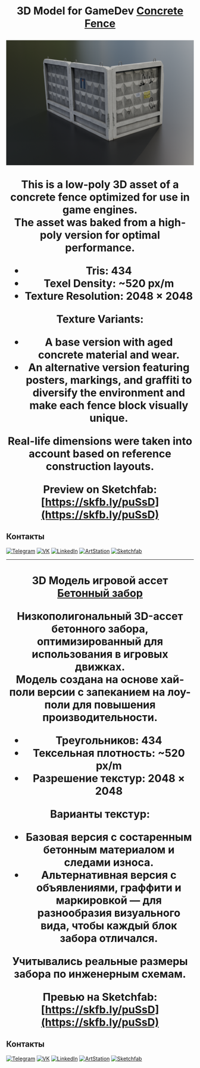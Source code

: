 <h1 align="center"> 3D Model for GameDev <a href="https://skfb.ly/puSsD" target="_blank">Concrete Fence</a> 

![Project Preview](https://github.com/RgAnna/concrete_fence_3d/blob/main/Render/fence1.png)

This is a low-poly 3D asset of a concrete fence optimized for use in game engines.  
The asset was baked from a high-poly version for optimal performance.

- **Tris:** 434  
- **Texel Density:** ~520 px/m  
- **Texture Resolution:** 2048 × 2048  

**Texture Variants:**  
- A base version with aged concrete material and wear.  
- An alternative version featuring posters, markings, and graffiti to diversify the environment and make each fence block visually unique.

Real-life dimensions were taken into account based on reference construction layouts.

__Preview on Sketchfab:__ [https://skfb.ly/puSsD](https://skfb.ly/puSsD)  

## Контакты

[![Telegram](https://img.shields.io/badge/-Telegram-2CA5E0?style=flat&logo=telegram&logoColor=white)](https://t.me/RgAnna_Art)
[![VK](https://img.shields.io/badge/-VK-4C75A3?style=flat&logo=vk&logoColor=white)](https://vk.com/rganna_art)
[![LinkedIn](https://img.shields.io/badge/-LinkedIn-0077B5?style=flat&logo=linkedin&logoColor=white)](https://www.linkedin.com/in/anna-rogova-487090370/)
[![ArtStation](https://img.shields.io/badge/-ArtStation-13AFF0?style=flat&logo=artstation&logoColor=white)](https://www.artstation.com/rganna)
[![Sketchfab](https://img.shields.io/badge/-Sketchfab-000000?style=flat&logo=sketchfab&logoColor=white)](https://sketchfab.com/RgAnna)


___

<h1 align="center"> 3D Модель игровой ассет <a href="https://skfb.ly/puSsD" target="_blank">Бетонный забор</a> 

Низкополигональный 3D-ассет бетонного забора, оптимизированный для использования в игровых движках.  
Модель создана на основе хай-поли версии с запеканием на лоу-поли для повышения производительности.

- **Треугольников:** 434  
- **Тексельная плотность:** ~520 px/m  
- **Разрешение текстур:** 2048 × 2048  

**Варианты текстур:**  
- Базовая версия с состаренным бетонным материалом и следами износа.  
- Альтернативная версия с объявлениями, граффити и маркировкой — для разнообразия визуального вида, чтобы каждый блок забора отличался.

Учитывались реальные размеры забора по инженерным схемам.

__Превью на Sketchfab:__ [https://skfb.ly/puSsD](https://skfb.ly/puSsD)  


## Контакты

[![Telegram](https://img.shields.io/badge/-Telegram-2CA5E0?style=flat&logo=telegram&logoColor=white)](https://t.me/RgAnna_Art)
[![VK](https://img.shields.io/badge/-VK-4C75A3?style=flat&logo=vk&logoColor=white)](https://vk.com/rganna_art)
[![LinkedIn](https://img.shields.io/badge/-LinkedIn-0077B5?style=flat&logo=linkedin&logoColor=white)](https://www.linkedin.com/in/anna-rogova-487090370/)
[![ArtStation](https://img.shields.io/badge/-ArtStation-13AFF0?style=flat&logo=artstation&logoColor=white)](https://www.artstation.com/rganna)
[![Sketchfab](https://img.shields.io/badge/-Sketchfab-000000?style=flat&logo=sketchfab&logoColor=white)](https://sketchfab.com/RgAnna)


